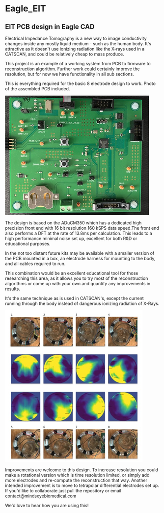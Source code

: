 # Eagle_EIT
## EIT PCB design in Eagle CAD

Electrical Impedance Tomography is a new way to image conductivity changes inside any mostly liquid medium - such as the human body. It's attractive as it doesn't use ionizing radiation like the X-rays used in a CATSCAN, and could be relatively cheap to mass produce. 

This project is an example of a working system from PCB to firmware to reconstruction algorithm. Further work could certainly improve the resolution, but for now we have functionality in all sub sections. 

This is everything required for the basic 8 electrode design to work. Photo of the assembled PCB included. 

![alt text](images/PCB.png "EIT PCB")

The design is based on the ADuCM350 which has a dedicated high precision front end with 16 bit resolution 160 kSPS data speed.The front end also performs a DFT at the rate of 13.8ms per calculation. This leads to a high performance minimal noise set up, excellent for both R&D or educational purposes. 

In the not too distant future kits may be available with a smaller version of the PCB mounted in a box, an electrode harness for mounting to the body, and all cables required to run. 

This combination would be an excellent educational tool for those researching this area, as it allows you to try most of the reconstruction algorithms or come up with your own and quantify any improvements in results. 

It's the same technique as is used in CATSCAN's, except the current running through the body instead of dangerous ionizing radiation of X-Rays. 

![alt text](images/eit_anti-clockwise_motion.png "EIT example")

Improvements are welcome to this design. To increase resolution you could make a rotational version which is time resolution limited, or simply add more electrodes and re-compute the reconstruction that way. Another intended improvement is to move to tetrapolar differential electrodes set up. If you'd like to collaborate just pull the repository or email contact@mindseyebiomedical.com

We'd love to hear how you are using this! 

